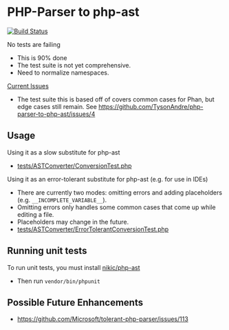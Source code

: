 PHP-Parser to php-ast
=====================

[![Build Status](https://travis-ci.org/TysonAndre/php-parser-to-php-ast.svg?branch=master)](https://travis-ci.org/TysonAndre/php-parser-to-php-ast)

No tests are failing

- This is 90% done
- The test suite is not yet comprehensive.
- Need to normalize namespaces.

[Current Issues](https://github.com/TysonAndre/php-parser-to-php-ast/issues/)

- The test suite this is based off of covers common cases for Phan, but edge cases still remain.
  See https://github.com/TysonAndre/php-parser-to-php-ast/issues/4

Usage
-----

Using it as a slow substitute for php-ast

- [tests/ASTConverter/ConversionTest.php](https://github.com/TysonAndre/php-parser-to-php-ast/blob/master/tests/ASTConverter/ConversionTest.php)

Using it as an error-tolerant substitute for php-ast (e.g. for use in IDEs)

- There are currently two modes: omitting errors and adding placeholders (e.g. `__INCOMPLETE_VARIABLE__`).
- Omitting errors only handles some common cases that come up while editing a file.
- Placeholders may change in the future.
- [tests/ASTConverter/ErrorTolerantConversionTest.php](https://github.com/TysonAndre/php-parser-to-php-ast/blob/master/tests/ASTConverter/ErrorTolerantConversionTest.php)

Running unit tests
------------------

To run unit tests, you must install [nikic/php-ast](https://github.com/nikic/php-ast)

- Then run `vendor/bin/phpunit`

Possible Future Enhancements
----------------------------

- https://github.com/Microsoft/tolerant-php-parser/issues/113
